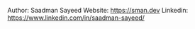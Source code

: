 
Author: Saadman Sayeed
Website: https://sman.dev 
Linkedin: https://www.linkedin.com/in/saadman-sayeed/
